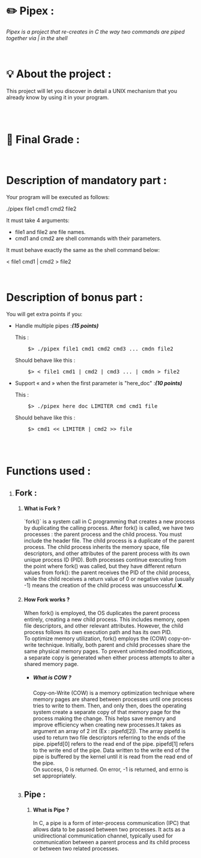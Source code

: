 <h1><strong>✏️ Pipex : </strong></h1>
<p><i>Pipex is a project that re-creates in C the way two commands are piped together via | in the shell </i><p><br>
<h1>💡 About the project : </h1>
<p>This project will let you discover in detail a UNIX mechanism that you already know
by using it in your program.</p> <br><br>

<h1>💯 Final Grade : </h1> <br>


<h1>Description of mandatory part :</h1>
<p>Your program will be executed as follows:</p>
<p>./pipex file1 cmd1 cmd2 file2</p>
<p>It must take 4 arguments:</p>
<ul>
  <li>file1 and file2 are file names.</li>
  <li>cmd1 and cmd2 are shell commands with their parameters.</li>
</ul>
<p>It must behave exactly the same as the shell command below:</p>
<p>< file1 cmd1 | cmd2 > file2</p><br>
<h1>Description of bonus part :</h1>
<p>You will get extra points if you:</p>
<ul>
  <li>
  <p>Handle multiple pipes :<strong><i>(15 points)</i></strong></p>
  <p>This :</p>
  <pre>    $> ./pipex file1 cmd1 cmd2 cmd3 ... cmdn file2</pre>
  <p>Should behave like this :</p>
  <pre>    $> < file1 cmd1 | cmd2 | cmd3 ... | cmdn > file2</pre>
  </li>
  <li>
    <p>Support « and » when the first parameter is "here_doc" :<strong><i>(10 points)</i></strong></p>
    <p>This :</p>
    <pre>    $> ./pipex here_doc LIMITER cmd cmd1 file</pre>
    <p>Should behave like this :</p>
    <pre>    $> cmd1 << LIMITER | cmd2 >> file</pre>
  </li>
</ul>
<br><br>
<h1>Functions used : </h1>
<ol>
  <li>
    <h2>Fork : </h2>
    <ol>
      <li>
        <h4>What is Fork ?</h4>
      <p>`fork()` is a system call in C programming that creates a new process by duplicating the calling process. After fork() is called, we have two processes : the parent process and the child process. You must include the <unistd.h> header file. The child process is a duplicate of the parent process. The child process inherits the memory space, file descriptors, and other         attributes of the parent process with its own unique process ID (PID). Both processes continue executing from the point where fork() was called, but they have different return values from fork(): the parent receives the PID of the child process, while the child receives a return value of 0 or negative value (usually -1) means the creation of the child process was               unsuccessful ❌.</p>
      </li>
      <li>
    <h4>How Fork works ?</h4>
    <p>When fork() is employed, the OS duplicates the parent process entirely, creating a new child process. This includes memory, open file descriptors, and other relevant attributes. However, the child process follows its own execution path and has its own PID.<br>
To optimize memory utilization, fork() employs the (COW) copy-on-write technique. Initially, both parent and child processes share the same physical memory pages. To prevent unintended modifications, a separate copy is generated when either process attempts to alter a shared memory page.</p>
    <ul>
      <li>
        <h5>What is COW ?</h5>
        <p>Copy-on-Write (COW) is a memory optimization technique where memory pages are shared between processes until one process tries to write to them. Then, and only then, does the operating system create a separate copy of that memory page for the process making the change. This helps save memory and improve efficiency when creating new processes.It takes as argument an array of 2 int (Ex : pipefd[2]). The array pipefd is used to return two file descriptors referring to the ends of the pipe. pipefd[0] refers to the read end of the pipe. pipefd[1] refers to the write end of the pipe. Data written to the write end of the pipe is buffered by the kernel until it is read from the read end of the pipe. <br> On success, 0 is returned. On error, -1 is returned, and errno is set appropriately.</p>
      </li>
    </ul>
  </li>

  <li>
    <h2>Pipe : </h2>
    <ol>
      <li>
        <h4>What is Pipe ? </h4>
        <p>In C, a pipe is a form of inter-process communication (IPC) that allows data to be passed between two processes. It acts as a unidirectional communication channel, typically used for communication between a parent process and its child process or between two related processes.</p>
      </li>
    </ol>
  </li>
</ol>


